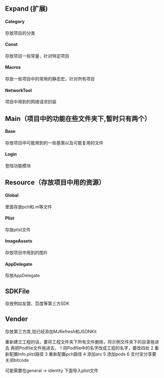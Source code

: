 ## Expand (扩展)

#### Category
存放项目的分类

#### Const
存放项目一些常量，针对特定项目

#### Macros
存放一些项目中的常用的静态宏，针对所有项目

#### NetworkTool
项目中用到的网络请求封装

## Main（项目中的功能在些文件夹下,暂时只有两个）

#### Base
存放项目中可能用到的一些基类以及可能复用的文件

#### Login
登陆功能模块

## Resource（存放项目中用的资源）

#### Global
里面存放pch和.m等文件

#### Plist
存放plist文件

#### ImageAssets
存放项目中用到的图片

#### AppDelegate
存放AppDelegate

## SDKFile
存放例如友盟、百度等第三方SDK

## Vender
存放第三方库,现已经添加MJRefresh和JSONKit



重新建立工程的话，要将工程文件夹下所有文件删除，将示例文件夹下的目录拖进去
再把Podfile文件拖进去，
1 将Podfile中的名字改成工程的名字，要改四处
2 重新配置Info.plist路径
3 重新配置pch路径
4 添加arc
5 添加pods
6 支付宝分享要关闭bitcode


可能需要在general -> identity 下面导入plist文件
